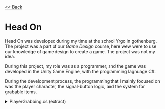 [<< Back](https://salmaster1.github.io/Portfolio/)

# Head On

Head On was developed during my time at the school Yrgo in gothenburg. The project was a part of our *Game Design* course, here wew were to use our knowledge of game design to create a game. The project was not my idea.

During this project, my role was as a programmer, and the game was developed in the Unity Game Engine, with the programming lagnuage C#.

During the development process, the programming that I mainly focused on was the player character, the signal-button logic, and the system for grabable items.

<details><summary>PlayerGrabbing.cs (extract)</summary>
  <pre><code class="language-csharp">

    private void TryGrabObject(bool requireClick)  
    {  
        Grabable g = GetClosestGrabable();  

        if (g == null) return;  
  
        if (requireClick != g.RequireClick) return;  
  
        if (g != null && g.GetType() == typeof(Throwable) && grabDelayTimer <= 0)  
        {  
            if (transform.parent.parent = g.transform) //Unchild player if grabbing box that player is standing on  
                transform.parent.parent = null;  
            SetHeldItem((Throwable)g);  
        }  

        else if (g != null)  
        {  
            //Ledge grab  
            if (activeInputType == InputType.Controller && grabDelayTimer <= 0)  
            {  
                grabDelayTimer = 0.2f;  
                if (currentGrabable != null)
                {
                    currentGrabable.ToggleGrabableVisual(false);
                    currentGrabable = null;
                }
                g.HoldItem();
            }
            else if (activeInputType == InputType.KeyboardMouse && grabDelayTimer <= 0)
            {
                grabDelayTimer = 0.2f;
                if (currentGrabable != null)
                {
                    currentGrabable.ToggleGrabableVisual(false);
                    currentGrabable = null;
                }
                g.HoldItem();
            }
        }
        //Grab lever
        if (currentThrowable == null)
        {
            EnableArms();
        }
        else
        {
            foreach (var item in arms)
            {
                item.Renderer.enabled = false;
            }
            playerAnimations.SetAnimationMode(AnimationMode.Carrying);
            playerAnimations.UpdateAnimation();
        }
    }

    public void SetHeldItem(Throwable newThrowable)
    {
        if(carrying)
        {
            Throw(0, Vector2.down);
        }

        if (newThrowable != null)
        {
            currentThrowable = newThrowable;
            currentThrowable.transform.parent = heldItemPosition;
            currentThrowable.transform.localPosition = Vector2.zero;
            currentThrowable.HoldItem();
            if (currentThrowable.CompareTag("Head"))
            {
                currentThrowable.transform.rotation = Quaternion.identity;
                currentThrowable.transform.localScale = new Vector3(2, 2);
            }
            Invoke(nameof(SetCarryingTrue), pickupGracePeriod);
            heldItemRenderer.enabled = true;
            playerMovement.ArmSFX(true);
        }
        else
        {
            EnableArms();
        }
    }

    public void ForceDrop()
    {
        if (currentThrowable != null) 
        {         
            Throw(0, Vector2.down);
        }
    }

    private void Throw(float force, Vector2 direction)
    {
        if (currentThrowable == null) return;
        currentThrowable.ThrowItem(force, direction);
        currentThrowable = null;
        currentGrabable = null;
        carrying = false;
        aiming = false;
        currentForce = 0;
        playerMovement.SetMovementStatus(carrying,aiming);
        heldItemRenderer.enabled = false;
        grabDelayTimer = 0.7f;

        EnableArms();
        if (force != 0)
        {
            playerMovement.ThrowSFX();
            playerAnimations.ThrowAnimation();
            playerAnimations.SetAnimationMode(AnimationMode.None);
        }
        else
        {
            playerAnimations.SetAnimationMode(AnimationMode.None);
            playerAnimations.UpdateAnimation();
        }
    }

    Grabable GetClosestGrabable()
    {
        //Finds the closest throwable that is within range
        float shortestSqrDistance = maxPickupDistance * maxPickupDistance;
        Grabable throwable = null;
        Grabable[] thrA = grabablesManager.Grabables.ToArray();

        foreach (var item in thrA)
        {
            if(item.gameObject.activeInHierarchy && item.enabled)
            {
                float sqrDist = (item.transform.position - pickupPoint.position).sqrMagnitude;
                if (sqrDist < shortestSqrDistance)
                {
                    shortestSqrDistance = sqrDist;
                    throwable = item;

                    // Prioritize ledges if can be grabbed
                    if (item.GetComponent<Ledge>() && PlayerMovement.Instance.transform.position.y < item.transform.position.y) break;

                    // Prioritize head
                    if (item.CompareTag("Head"))  break;

                }
            }
        }
        return throwable;
    }

    float GetForceModifier(Vector2 delta)
    {
        //Throws object based on mouse position

        if(activeInputType == InputType.KeyboardMouse)
        {
            return Mathf.Clamp(delta.magnitude * mouse_forceModifier/maxThrowForceModifier, 3, maxThrowForceModifier);
        }
        else if(activeInputType == InputType.Controller)
        {
            return maxThrowForceModifier;
        }
        return maxThrowForceModifier;
    }

    Vector2 GetCalculatedPosition(float velocity, Vector2 direction, float time)
    {
        //Calcuates the future position of a throw, using physics formulas for Projectile Motion in 2D space
        float x = currentThrowable.transform.position.x + direction.x * velocity * time;
        float y = currentThrowable.transform.position.y + direction.y * velocity * time - 9.82f*time*time/2;

        return new Vector2(x, y);  
    }
  </code></pre>
  
</details>
